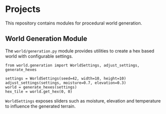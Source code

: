 # Projects

This repository contains modules for procedural world generation.

## World Generation Module

The `world/generation.py` module provides utilities to create a hex based
world with configurable settings.

```
from world.generation import WorldSettings, adjust_settings, generate_hexes

settings = WorldSettings(seed=42, width=10, height=10)
adjust_settings(settings, moisture=0.7, elevation=0.3)
world = generate_hexes(settings)
hex_tile = world.get_hex(0, 0)
```

`WorldSettings` exposes sliders such as moisture, elevation and temperature to
influence the generated terrain.

